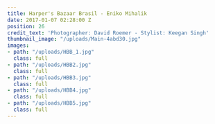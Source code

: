 ```yaml
---
title: Harper's Bazaar Brasil - Eniko Mihalik
date: 2017-01-07 02:28:00 Z
position: 26
credit_text: 'Photographer: David Roemer - Stylist: Keegan Singh'
thumbnail_image: "/uploads/Main-4abd30.jpg"
images:
- path: "/uploads/HBB_1.jpg"
  class: full
- path: "/uploads/HBB2.jpg"
  class: full
- path: "/uploads/HBB3.jpg"
  class: full
- path: "/uploads/HBB4.jpg"
  class: full
- path: "/uploads/HBB5.jpg"
  class: full
---
```


